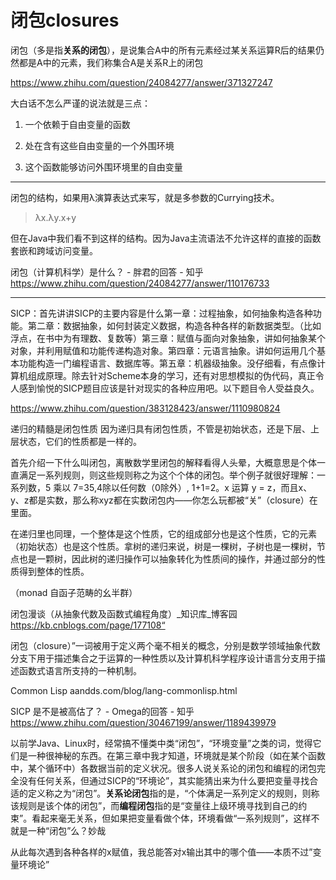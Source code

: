 # 闭包closures




闭包（多是指**关系的闭包**），是说集合A中的所有元素经过某关系运算R后的结果仍然都是A中的元素，我们称集合A是关系R上的闭包






https://www.zhihu.com/question/24084277/answer/371327247

大白话不怎么严谨的说法就是三点：  

1.  一个依赖于自由变量的函数   
    
2.  处在含有这些自由变量的一个外围环境  
    
3.  这个函数能够访问外围环境里的自由变量


---------------------------------------------------------------



闭包的结构，如果用λ演算表达式来写，就是多参数的Currying技术。
> λx.λy.x+y

但在Java中我们看不到这样的结构。因为Java主流语法不允许这样的直接的函数套嵌和跨域访问变量。

闭包（计算机科学）是什么？ \- 胖君的回答 \- 知乎 https://www.zhihu.com/question/24084277/answer/110176733


-------------------------------------------------------------------------------------------

SICP：首先讲讲SICP的主要内容是什么第一章：过程抽象，如何抽象构造各种功能。第二章：数据抽象，如何封装定义数据，构造各种各样的新数据类型。（比如浮点，在书中为有理数、复数等）第三章：赋值与面向对象抽象，讲如何抽象某个对象，并利用赋值和功能传递构造对象。第四章：元语言抽象。讲如何运用几个基本功能构造一门编程语言、数据库等。第五章：机器级抽象。没仔细看，有点像计算机组成原理。除去针对Scheme本身的学习，还有对思想模拟的伪代码，真正令人感到愉悦的SICP题目应该是针对现实的各种应用吧。以下题目令人受益良久。

https://www.zhihu.com/question/383128423/answer/1110980824

递归的精髓是闭包性质
 因为递归具有闭包性质，不管是初始状态，还是下层、上层状态，它们的性质都是一样的。

首先介绍一下什么叫闭包，离散数学里闭包的解释看得人头晕，大概意思是个体一直满足一系列规则，则这些规则称之为这个个体的闭包。举个例子就很好理解：一系列数，5 乘以 7=35,4除以任何数（0除外）, 1+1=2。x 运算 y = z，而且x、y、z都是实数，那么称xyz都在实数闭包内——你怎么玩都被“关”（closure）在里面。

在递归里也同理，一个整体是这个性质，它的组成部分也是这个性质，它的元素（初始状态）也是这个性质。拿树的递归来说，树是一棵树，子树也是一棵树，节点也是一颗树，因此树的递归操作可以抽象转化为性质间的操作，并通过部分的性质得到整体的性质。

（monad 自函子范畴的幺半群）


闭包漫谈（从抽象代数及函数式编程角度）_知识库_博客园
https://kb.cnblogs.com/page/177108“

闭包（closure）”一词被用于定义两个毫不相关的概念，分别是数学领域抽象代数分支下用于描述集合之于运算的一种性质以及计算机科学程序设计语言分支用于描述函数式语言所支持的一种机制。

Common Lisp
aandds.com/blog/lang-commonlisp.html

SICP 是不是被高估了？ - Omega的回答 - 知乎
https://www.zhihu.com/question/30467199/answer/1189439979



以前学Java、Linux时，经常搞不懂类中类“闭包”，“环境变量”之类的词，觉得它们是一种很神秘的东西。在第三章中我才知道，环境就是某个阶段（如在某个函数中，某个循环中）各数据当前的定义状况。很多人说关系论的闭包和编程的闭包完全没有任何关系，但通过SICP的“环境论”，其实能猜出来为什么要把变量寻找合适的定义称之为“闭包”。**关系论闭包**指的是，“个体满足一系列定义的规则，则称该规则是该个体的闭包”，而**编程闭包**指的是“变量往上级环境寻找到自己的约束”。看起来毫无关系，但如果把变量看做个体，环境看做“一系列规则”，这样不就是一种“闭包”么？妙哉

从此每次遇到各种各样的x赋值，我总能答对x输出其中的哪个值——本质不过”变量环境论”
























